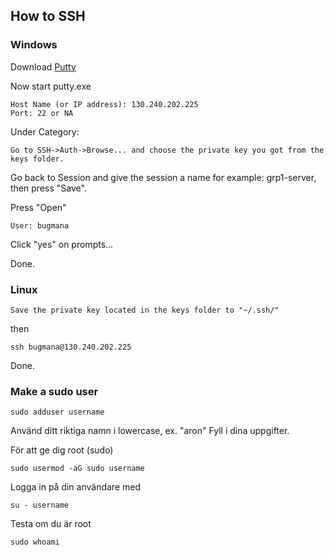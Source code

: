 ## How to SSH


### Windows


Download 
[Putty](https://www.chiark.greenend.org.uk/~sgtatham/putty/latest.html)


Now start putty.exe

```
Host Name (or IP address): 130.240.202.225
Port: 22 or NA
```
Under Category:

```
Go to SSH->Auth->Browse... and choose the private key you got from the 
keys folder. 
```

Go back to Session and give the session a name for example: grp1-server, 
then press "Save".


Press "Open"

```
User: bugmana
```

Click "yes" on prompts...


Done.


### Linux

```
Save the private key located in the keys folder to "~/.ssh/"
```

then

```
ssh bugmana@130.240.202.225
```


Done.

### Make a sudo user

```
sudo adduser username
```

Använd ditt riktiga namn i lowercase, ex. "aron"
Fyll i dina uppgifter.

För att ge dig root (sudo)

```
sudo usermod -aG sudo username
```

Logga in på din användare med


```
su - username
```
Testa om du är root
 
```
sudo whoami
```
